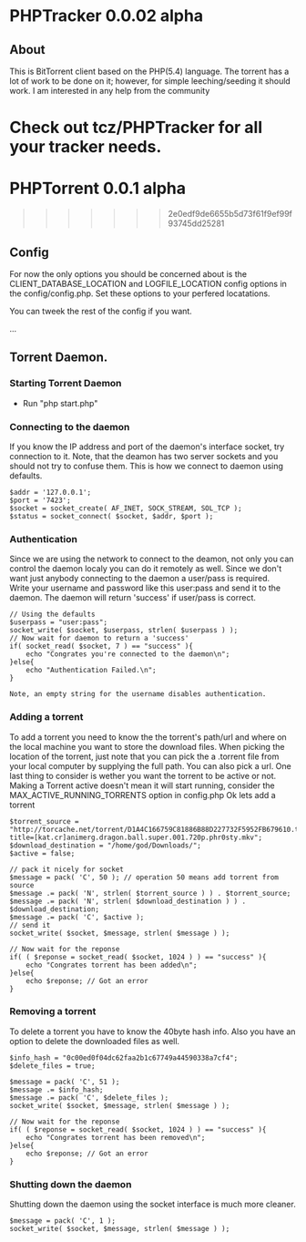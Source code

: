 # PHPTracker 0.0.02 alpha

## About

This is BitTorrent client based on the PHP(5.4) language.
The torrent has a lot of work to be done on it; however, for
simple leeching/seeding it should work. I am interested in any
help from the community

Check out tcz/PHPTracker for all your tracker needs.
========
# PHPTorrent 0.0.1 alpha
>>>>>>> 2e0edf9de6655b5d73f61f9ef99f93745dd25281

## Config

For now the only options you should be concerned about is the 
CLIENT_DATABASE_LOCATION and LOGFILE_LOCATION config options in the config/config.php.
Set these options to your perfered locatations.

You can tweek the rest of the config if you want.

...

## Torrent Daemon.

### Starting Torrent Daemon

* Run "php start.php"

### Connecting to the daemon

If you know the IP address and port of the daemon's interface socket, 
try connection to it. Note, that the deamon has two server sockets
and you should not try to confuse them. This is how we connect to daemon
using defaults.

```
$addr = '127.0.0.1';
$port = '7423';
$socket = socket_create( AF_INET, SOCK_STREAM, SOL_TCP );
$status = socket_connect( $socket, $addr, $port );
```

### Authentication

Since we are using the network to connect to the deamon, not only you can 
control the daemon localy you can do it remotely as well. Since we don't
want just anybody connecting to the daemon a user/pass is required.     
Write your username and password like this user:pass and send it to the 
daemon. The daemon will return 'success' if user/pass is correct.

```
// Using the defaults
$userpass = "user:pass";
socket_write( $socket, $userpass, strlen( $userpass ) );
// Now wait for daemon to return a 'success'
if( socket_read( $socket, 7 ) == "success" ){
    echo "Congrates you're connected to the daemon\n";
}else{
    echo "Authentication Failed.\n";
}

Note, an empty string for the username disables authentication.

```

### Adding a torrent

To add a torrent you need to know the the torrent's path/url 
and where on the local machine you want to store the download files.
When picking the location of the torrent, just note that you can pick 
the a .torrent file from your local computer by supplying the full path.
You can also pick a url. One last thing to consider is wether 
you want the torrent to be active or not. Making a Torrent active doesn't 
mean it will start running, consider the MAX_ACTIVE_RUNNING_TORRENTS 
option in config.php
Ok lets add a torrent

```
$torrent_source = "http://torcache.net/torrent/D1A4C166759C81886B88D227732F5952FB679610.torrent?title=[kat.cr]animerg.dragon.ball.super.001.720p.phr0sty.mkv";
$download_destination = "/home/god/Downloads/";
$active = false;

// pack it nicely for socket
$message = pack( 'C', 50 ); // operation 50 means add torrent from source
$message .= pack( 'N', strlen( $torrent_source ) ) . $torrent_source;
$message .= pack( 'N', strlen( $download_destination ) ) . $download_destination;
$message .= pack( 'C', $active );   
// send it
socket_write( $socket, $message, strlen( $message ) ); 

// Now wait for the reponse
if( ( $reponse = socket_read( $socket, 1024 ) ) == "success" ){
    echo "Congrates torrent has been added\n";
}else{
    echo $reponse; // Got an error
}
```

### Removing a torrent

To delete a torrent you have to know the 40byte hash info.
Also you have an option to delete the downloaded files as well.

```
$info_hash = "0c00ed0f04dc62faa2b1c67749a44590338a7cf4";
$delete_files = true;

$message = pack( 'C', 51 );
$message .= $info_hash;
$message .= pack( 'C', $delete_files );
socket_write( $socket, $message, strlen( $message ) ); 

// Now wait for the reponse
if( ( $reponse = socket_read( $socket, 1024 ) ) == "success" ){
    echo "Congrates torrent has been removed\n";
}else{
    echo $reponse; // Got an error
}
```

### Shutting down the daemon

Shutting down the daemon using
the socket interface is much more cleaner.

```
$message = pack( 'C', 1 );
socket_write( $socket, $message, strlen( $message ) ); 
```

































